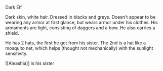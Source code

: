 Dark Elf

Dark skin, white hair. Dressed in blacks and greys. Doesn't appear to be wearing any armor at first glance, but wears armor under his clothes. His armaments are light, consisting of daggers and a bow. He also carries a shield.

He has 2 hats, the first he got from his sister. The 2nd is a hat like a mosquito net, which helps (thought not mechanically) with the sunlight sensitivity.

[[Aleashia]] is his sister